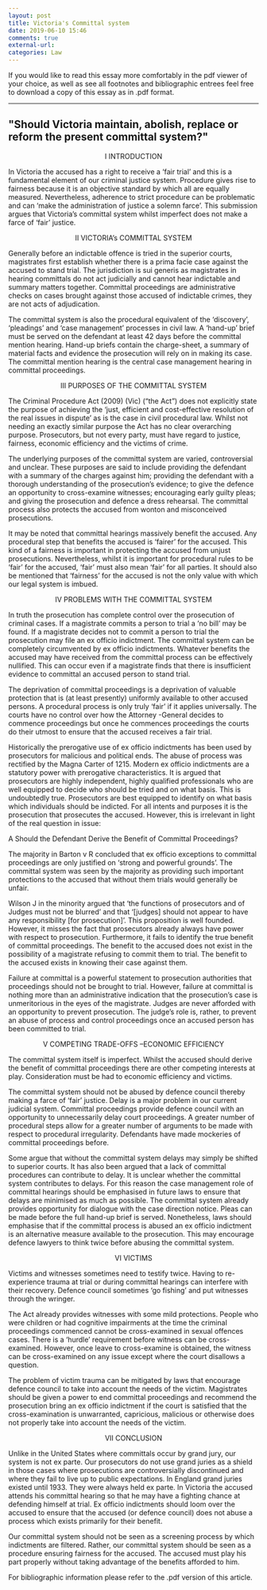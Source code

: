 ```yaml
---
layout: post
title: Victoria's Committal system
date: 2019-06-10 15:46
comments: true
external-url:
categories: Law
---
```


If you would like to read this essay more comfortably in the pdf viewer of your choice, as well as see all footnotes and bibliographic entrees feel free to download a copy of this essay as in .pdf format.

----

##  "Should Victoria maintain, abolish, replace or reform the present committal system?" ##

<p style="text-align: center;"> I INTRODUCTION <p>

In Victoria the accused has a right to receive a ‘fair trial’ and this is a fundamental element of our criminal justice system.  Procedure gives rise to fairness because it is an objective standard by which all are equally measured. Nevertheless, adherence to strict procedure can be problematic and can ‘make the administration of justice a solemn farce’.  This submission argues that Victoria’s committal system whilst imperfect does not make a farce of ‘fair’ justice.

<p style="text-align: center;"> II VICTORIA’s COMMITTAL SYSTEM <p>

Generally before an indictable offence is tried in the superior courts, magistrates first establish whether there is a prima facie case against the accused to stand trial.   The jurisdiction is sui generis as magistrates in hearing committals do not act judicially and cannot hear indictable and summary matters together.  Committal proceedings are administrative checks on cases brought against those accused of indictable crimes, they are not acts of adjudication.  

The committal system is also the procedural equivalent of the ‘discovery’, ‘pleadings’ and ‘case management’ processes in civil law. A ‘hand-up’ brief must be served on the defendant at least 42 days before the committal mention hearing.  Hand-up briefs contain the charge-sheet, a summary of material facts and evidence the prosecution will rely on in making its case.  The committal mention hearing is the central case management hearing in committal proceedings.

<p style="text-align: center;"> III PURPOSES OF THE COMMITTAL SYSTEM <p>

The Criminal Procedure Act (2009) (Vic) (“the Act”) does not explicitly state the purpose of achieving the ‘just, efficient and cost-effective resolution of the real issues in dispute’ as is the case in civil procedural law.  Whilst not needing an exactly similar purpose the Act has no clear overarching purpose. Prosecutors, but not every party, must have regard to justice, fairness, economic efficiency and the victims of crime.

The underlying purposes of the committal system are varied, controversial and unclear. These purposes are said to include providing the defendant with a summary of the charges against him;  providing the defendant with a thorough understanding of the prosecution’s evidence;  to give the defence an opportunity to cross-examine witnesses;  encouraging early guilty pleas;  and giving the prosecution and defence a dress rehearsal.   The committal process also protects the accused from wonton and misconceived prosecutions.

It may be noted that committal hearings massively benefit the accused. Any procedural step that benefits the accused is ‘fairer’ for the accused. This kind of a fairness is important in protecting the accused from unjust prosecutions. Nevertheless, whilst it is important for procedural rules to be ‘fair’ for the accused, ‘fair’ must also mean ‘fair’ for all parties. It should also be mentioned that ‘fairness’ for the accused is not the only value with which our legal system is imbued.

<p style="text-align: center;"> IV PROBLEMS WITH THE COMMITTAL SYSTEM <p>

In truth the prosecution has complete control over the prosecution of criminal cases. If a magistrate commits a person to trial a ‘no bill’ may be found.  If a magistrate decides not to commit a person to trial the prosecution may file an ex officio indictment.  The committal system can be completely circumvented by ex officio indictments.  Whatever benefits the accused may have received from the committal process can be effectively nullified. This can occur even if a magistrate finds that there is insufficient evidence to committal an accused person to stand trial.  

The deprivation of committal proceedings is a deprivation of valuable protection that is (at least presently) uniformly available to other accused persons.  A procedural process is only truly ‘fair’ if it applies universally. The courts have no control over how the Attorney -General decides to commence proceedings but once he commences proceedings the courts do their utmost to ensure that the accused receives a fair trial.  

Historically the prerogative use of ex officio indictments has been used by prosecutors for malicious and political ends.  The abuse of process was rectified by the Magna Carter of 1215.  Modern ex officio indictments are a statutory power with prerogative characteristics.  It is argued that prosecutors are highly independent, highly qualified professionals who are well equipped to decide who should be tried and on what basis.  This is undoubtedly true. Prosecutors are best equipped to identify on what basis which individuals should be indicted. For all intents and purposes it is the prosecution that prosecutes the accused. However, this is irrelevant in light of the real question in issue:

A Should the Defendant Derive the Benefit of Committal Proceedings?

The majority in Barton v R concluded that ex officio exceptions to committal proceedings are only justified on ‘strong and powerful grounds’.  The committal system was seen by the majority as providing such important protections to the accused that without them trials would generally be unfair.

Wilson J in the minority argued that ‘the functions of prosecutors and of Judges must not be blurred’ and that ‘[judges] should not appear to have any responsibility [for prosecution]’.  This proposition is well founded. However, it misses the fact that prosecutors already always have power with respect to prosecution. Furthermore, it fails to identify the true benefit of committal proceedings. The benefit to the accused does not exist in the possibility of a magistrate refusing to commit them to trial. The benefit to the accused exists in knowing their case against them.

Failure at committal is a powerful statement to prosecution authorities that proceedings should not be brought to trial. However, failure at committal is nothing more than an administrative indication that the prosecution’s case is unmeritorious in the eyes of the magistrate. Judges are never afforded with an opportunity to prevent prosecution.  The judge’s role is, rather, to prevent an abuse of process and control proceedings once an accused person has been committed to trial.  

<p style="text-align: center;">  V COMPETING TRADE-OFFS –ECONOMIC EFFICIENCY <p>

The committal system itself is imperfect. Whilst the accused should derive the benefit of committal proceedings there are other competing interests at play. Consideration must be had to economic efficiency and victims.

The committal system should not be abused by defence council thereby making a farce of ‘fair’ justice. Delay is a major problem in our current judicial system.  Committal proceedings provide defence council with an opportunity to unnecessarily delay court proceedings.  A greater number of procedural steps allow for a greater number of arguments to be made with respect to procedural irregularity. Defendants have made mockeries of committal proceedings before.   

Some argue that without the committal system delays may simply be shifted to superior courts.  It has also been argued that a lack of committal procedures can contribute to delay.  It is unclear whether the committal system contributes to delays. For this reason the case management role of committal hearings should be emphasised in future laws to ensure that delays are minimised as much as possible. The committal system already provides opportunity for dialogue with the case direction notice.  Pleas can be made before the full hand-up brief is served.  Nonetheless, laws should emphasise that if the committal process is abused an ex officio indictment is an alternative measure available to the prosecution. This may encourage defence lawyers to think twice before abusing the committal system.

<p style="text-align: center;"> VI VICTIMS <p>

Victims and witnesses sometimes need to testify twice.  Having to re-experience trauma at trial or during committal hearings can interfere with their recovery. Defence council sometimes ‘go fishing’ and put witnesses through the wringer.  

The Act already provides witnesses with some mild protections. People who were children or had cognitive impairments at the time the criminal proceedings commenced cannot be cross-examined in sexual offences cases.  There is a ‘hurdle’ requirement before witness can be cross-examined.  However, once leave to cross-examine is obtained, the witness can be cross-examined on any issue except where the court disallows a question.

The problem of victim trauma can be mitigated by laws that encourage defence council to take into account the needs of the victim. Magistrates should be given a power to end committal proceedings and recommend the prosecution bring an ex officio indictment if the court is satisfied that the cross-examination is unwarranted, capricious, malicious or otherwise does not properly take into account the needs of the victim.

<p style="text-align: center;"> VII CONCLUSION <p>
Unlike in the United States where committals occur by grand jury, our system is not ex parte. Our prosecutors do not use grand juries as a shield in those cases where prosecutions are controversially discontinued and where they fail to live up to public expectations.   In England grand juries existed until 1933.  They were always held ex parte.  In Victoria the accused attends his committal hearing so that he may have a fighting chance at defending himself at trial. Ex officio indictments should loom over the accused to ensure that the accused (or defence council) does not abuse a process which exists primarily for their benefit.

Our committal system should not be seen as a screening process by which indictments are filtered. Rather, our committal system should be seen as a procedure ensuring fairness for the accused. The accused must play his part properly without taking advantage of the benefits afforded to him.

For bibliographic information please refer to the .pdf version of this article.
